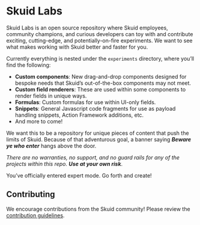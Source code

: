 # Skuid Labs

Skuid Labs is an open source repository where Skuid employees, community champions, and curious developers can toy with and contribute exciting, cutting-edge, and potentially-on-fire experiments. We want to see what makes working with Skuid better and faster for you.

Currently everything is nested under the `experiments` directory, where you’ll find the following:

- **Custom components**: New drag-and-drop components designed for bespoke needs that Skuid’s out-of-the-box components may not meet.
- **Custom field renderers**: These are used within some components to render fields in unique ways.
- **Formulas**: Custom formulas for use within UI-only fields.
- **Snippets**: General Javascript code fragments for use as payload handling snippets, Action Framework additions, etc.
- And more to come!

We want this to be a repository for unique pieces of content that push the limits of Skuid. Because of that adventurous goal, a banner saying **_Beware ye who enter_** hangs above the door. 

_There are no warranties, no support, and no guard rails for any of the projects within this repo. **Use at your own risk**_.

You’ve officially entered expert mode. Go forth and create!

## Contributing

We encourage contributions from the Skuid community! Please review the [contribution guidelines](/CONTRIBUTING.md).